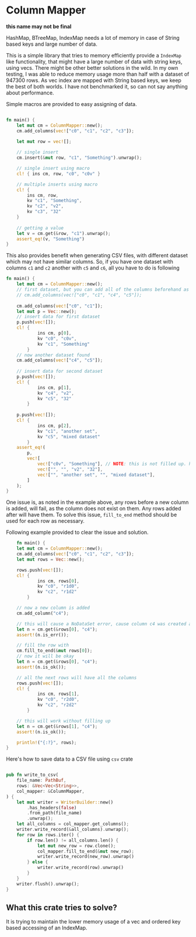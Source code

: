 # Column Mapper

**this name may not be final**

HashMap, BTreeMap, IndexMap needs a lot of memory in case of String based keys and large number of data.

This is a simple library that tries to memory efficiently provide a `IndexMap` like functionality, that might have a large number of data with string keys, using vecs. There might be other better solutions in the wild. In my own testing, I was able to reduce memory usage more than half with a dataset of 947300 rows. As vec index are mapped with String based keys, we keep the best of both worlds. I have not benchmarked it, so can not say anything about performance.


Simple macros are provided to easy assigning of data.

```rust

fn main() {
    let mut cm = ColumnMapper::new();
    cm.add_columns(vec!["c0", "c1", "c2", "c3"]);

    let mut row = vec![];
    
    // single insert
    cm.insert(&mut row, "c1", "Something").unwrap();

    // single insert using macro
    cl! { ins cm, row, "c0", "c0v" }

    // multiple inserts using macro
    cl! {
        ins cm, row,
        kv "c1", "Something",
        kv "c2", "v2",
        kv "c3", "32"
    }
    
    // getting a value
    let v = cm.get(&row, "c1").unwrap();
    assert_eq!(v, "Something")
}
```

This also provides benefit when generating CSV files, with different dataset which may not have similar columns.
So, if you have one dataset with columns `c1` and `c2` another with `c5` and `c6`, all you have to do is following

```rust
fn main() {
    let mut cm = ColumnMapper::new();
    // first dataset, but you can add all of the columns beforehand as usual
    // cm.add_columns(vec!["c0", "c1", "c4", "c5"]);
    
    cm.add_columns(vec!["c0", "c1"]);
    let mut p = Vec::new();
    // insert data for first dataset
    p.push(vec![]);
    cl! {
            ins cm, p[0],
            kv "c0", "c0v",
            kv "c1", "Something"
        }
    // now another dataset found
    cm.add_columns(vec!["c4", "c5"]);
    
    // insert data for second dataset
    p.push(vec![]);
    cl! {
            ins cm, p[1],
            kv "c4", "v2",
            kv "c5", "32"
        }
    
    p.push(vec![]);
    cl! {
            ins cm, p[2],
            kv "c1", "another set",
            kv "c5", "mixed dataset"
        }
    assert_eq!(
        p,
        vec![
            vec!["c0v", "Something"], // NOTE: this is not filled up. how to handle it is discussed next
            vec!["", "", "v2", "32"],
            vec!["", "another set", "", "mixed dataset"],
        ]
    );
}
```

One issue is, as noted in the example above, any rows before a new column is added, will fail, as the column does not exist on them. Any rows added after will have them. To solve this issue, `fill_to_end` method should be used for each row as necessary. 

Following example provided to clear the issue and solution.
 
```rust
    fn main() {
    let mut cm = ColumnMapper::new();
    cm.add_columns(vec!["c0", "c1", "c2", "c3"]);
    let mut rows = Vec::new();

    rows.push(vec![]);
    cl! {
            ins cm, rows[0],
            kv "c0", "r1d0",
            kv "c2", "r1d2"
        }

    // now a new column is added
    cm.add_column("c4");

    // this will cause a NoDataSet error, cause column c4 was created after setting this row, and it does not exists
    let n = cm.get(&rows[0], "c4");
    assert!(n.is_err());

    // fill the row with
    cm.fill_to_end(&mut rows[0]);
    // now it will be okay
    let n = cm.get(&rows[0], "c4");
    assert!(n.is_ok());

    // all the next rows will have all the columns
    rows.push(vec![]);
    cl! {
            ins cm, rows[1],
            kv "c0", "r2d0",
            kv "c2", "r2d2"
        }

    // this will work without filling up
    let n = cm.get(&rows[1], "c4");
    assert!(n.is_ok());

    println!("{:?}", rows);
}
```

Here's how to save data to a CSV file using `csv` crate

```rust

pub fn write_to_csv(
    file_name: PathBuf,
    rows: &Vec<Vec<String>>,
    col_mapper: &ColumnMapper,
) {
    let mut writer = WriterBuilder::new()
        .has_headers(false)
        .from_path(file_name)
        .unwrap();
    let all_columns = col_mapper.get_columns();
    writer.write_record(&all_columns).unwrap();
    for row in rows.iter() {
        if row.len() != all_columns.len() {
            let mut new_row = row.clone();
            col_mapper.fill_to_end(&mut new_row);
            writer.write_record(new_row).unwrap()
        } else {
            writer.write_record(row).unwrap()
        }
    }
    writer.flush().unwrap();
}
```

## What this crate tries to solve?

It is trying to maintain the lower memory usage of a vec and ordered key based accessing of an IndexMap.